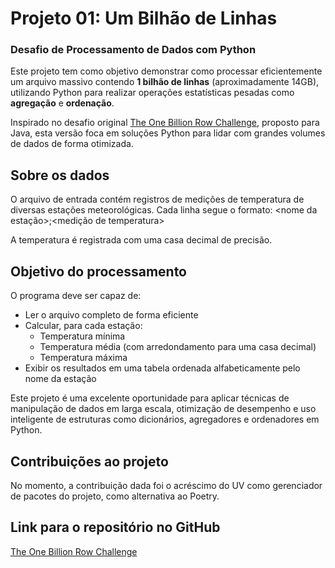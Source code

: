 # Projeto 01: Um Bilhão de Linhas  
### Desafio de Processamento de Dados com Python

Este projeto tem como objetivo demonstrar como processar eficientemente um arquivo massivo contendo **1 bilhão de linhas** (aproximadamente 14GB), utilizando Python para realizar operações estatísticas pesadas como **agregação** e **ordenação**.

Inspirado no desafio original [The One Billion Row Challenge](https://github.com/gunnarmorling/1brc), proposto para Java, esta versão foca em soluções Python para lidar com grandes volumes de dados de forma otimizada.

## Sobre os dados

O arquivo de entrada contém registros de medições de temperatura de diversas estações meteorológicas. Cada linha segue o formato:
<nome da estação>;<medição de temperatura>


A temperatura é registrada com uma casa decimal de precisão.

## Objetivo do processamento

O programa deve ser capaz de:
- Ler o arquivo completo de forma eficiente
- Calcular, para cada estação:
  - Temperatura mínima
  - Temperatura média (com arredondamento para uma casa decimal)
  - Temperatura máxima
- Exibir os resultados em uma tabela ordenada alfabeticamente pelo nome da estação

Este projeto é uma excelente oportunidade para aplicar técnicas de manipulação de dados em larga escala, otimização de desempenho e uso inteligente de estruturas como dicionários, agregadores e ordenadores em Python.

## Contribuições ao projeto

No momento, a contribuição dada foi o acréscimo do UV como gerenciador de pacotes do projeto, como alternativa ao Poetry.

## Link para o repositório no GitHub
[The One Billion Row Challenge](https://github.com/Rafael07/One-Billion-Row-Challenge-Python)